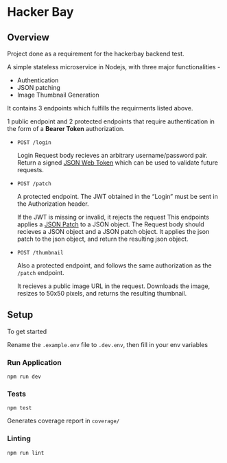 # Hacker Bay

## Overview

Project done as a requirement for the hackerbay backend test.

A simple stateless microservice in Nodejs, with three major functionalities -

- Authentication
- JSON patching
- Image Thumbnail Generation

It contains 3 endpoints which fulfills the requirments listed above.

1 public endpoint and 2 protected endpoints that require authentication in the form of a **Bearer Token** authorization.

- `POST /login`

  Login Request body recieves an arbitrary username/password pair.
  Return a signed [JSON Web Token](https://jwt.io/) which can be used to validate future requests.

- `POST /patch`

  A protected endpoint. The JWT obtained in the “Login” must be sent in the Authorization header.

  If the JWT is missing or invalid, it rejects the request
  This endpoints applies a [JSON Patch](http://jsonpatch.com) to a JSON object. The Request body should recieves a JSON object and a JSON patch object. It applies the json patch to the json object, and return the resulting json object.

- `POST /thumbnail`

  Also a protected endpoint, and follows the same authorization as the `/patch` endpoint.

  It recieves a public image URL in the request. Downloads the image, resizes to 50x50 pixels, and returns the resulting thumbnail.

## Setup

To get started

Rename the `.example.env` file to `.dev.env`, then fill in your env variables

### Run Application

`npm run dev`

### Tests

`npm test`

Generates coverage report in `coverage/`

### Linting

`npm run lint`
